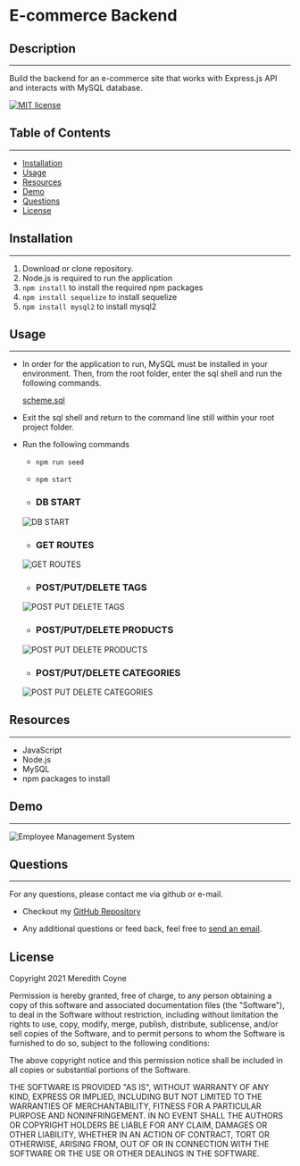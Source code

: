 # E-commerce Backend

## Description
---------
Build the backend for an e-commerce site that works with Express.js API  and interacts with MySQL database.

[![MIT license](https://img.shields.io/badge/License-MIT-blue.svg)](https://github.com/meredithcoyne/ecommerce_backend.js/master/LICENSE)



## Table of Contents
------
 * [Installation](https://github.com/meredithcoyne/ecommerce_backend#Installation)
 * [Usage](https://github.com/meredithcoyne/ecommerce_backend#Usage)
 * [Resources](https://github.com/meredithcoyne/ecommerce_backend#Resources)
 * [Demo](https://github.com/meredithcoyne/ecommerce_backend#Demo)
 * [Questions](https://github.com/meredithcoyne/ecommerce_backend#Questions)
 * [License](https://github.com/meredithcoyne/ecommerce_backend#License)
  
## Installation
------
1. Download or clone repository.
2. Node.js is required to run the application
3. `npm install` to install the required npm packages
4. `npm install sequelize` to install sequelize
5. `npm install mysql2` to install mysql2


## Usage
------
* In order for the application to run, MySQL must be installed in your environment. Then, from the root folder, enter the sql shell and run the following commands.

    [scheme.sql](/db/schema.sql)

* Exit the sql shell and return to the command line still within your root project folder.

* Run the following commands
  
    *  `npm run seed`

    * `npm start`

  *  ### DB START
    ![DB START](assets\db_start.gif)

    
  *  ### GET ROUTES
    ![GET ROUTES](assets\get_routes.gif)
  
  
  *  ### POST/PUT/DELETE TAGS
    ![POST PUT DELETE TAGS](assets\ppd_tags.gif)

    
     *  ### POST/PUT/DELETE PRODUCTS
    ![POST PUT DELETE PRODUCTS](assets\ppd_products.gif)

   *  ### POST/PUT/DELETE CATEGORIES
    ![POST PUT DELETE CATEGORIES](assets\ppd_categories.gif)
  
## Resources
------
* JavaScript
* Node.js
* MySQL
* npm packages to install

## Demo
------
![Employee Management System](assets\employee_management.gif)


## Questions
  ------
  For any questions, please contact me via github or e-mail. 

  * Checkout my [GitHub Repository](https://github.com/meredithcoyne/employee_tracker)
  
  * Any additional questions or feed back, feel free to [send an email](mailto:meredithleigh.coyne@gmail.com). 

  ## License
  Copyright 2021 Meredith Coyne

Permission is hereby granted, free of charge, to any person obtaining a copy of this software and associated documentation files (the "Software"), to deal in the Software without restriction, including without limitation the rights to use, copy, modify, merge, publish, distribute, sublicense, and/or sell copies of the Software, and to permit persons to whom the Software is furnished to do so, subject to the following conditions:

The above copyright notice and this permission notice shall be included in all copies or substantial portions of the Software.

THE SOFTWARE IS PROVIDED "AS IS", WITHOUT WARRANTY OF ANY KIND, EXPRESS OR IMPLIED, INCLUDING BUT NOT LIMITED TO THE WARRANTIES OF MERCHANTABILITY, FITNESS FOR A PARTICULAR PURPOSE AND NONINFRINGEMENT. IN NO EVENT SHALL THE AUTHORS OR COPYRIGHT HOLDERS BE LIABLE FOR ANY CLAIM, DAMAGES OR OTHER LIABILITY, WHETHER IN AN ACTION OF CONTRACT, TORT OR OTHERWISE, ARISING FROM, OUT OF OR IN CONNECTION WITH THE SOFTWARE OR THE USE OR OTHER DEALINGS IN THE SOFTWARE.

